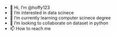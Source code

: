 - 👋 Hi, I’m @hoffy123
- 👀 I’m interested in data scinece
- 🌱 I’m currently learning computer scinece degree
- 💞️ I’m looking to collaborate on dataset in python
- 📫 How to reach me 

<!---
hoffy123/hoffy123 is a ✨ special ✨ repository because its `README.md` (this file) appears on your GitHub profile.
You can click the Preview link to take a look at your changes.
--->
